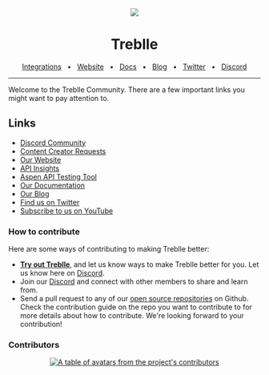 <div align="center">
  <img src="https://treblle-github.s3.amazonaws.com/header.png"/>
</div>
<div align="center">

# Treblle

<a href="https://docs.treblle.com/en/integrations" target="_blank">Integrations</a>
<span>&nbsp;&nbsp;•&nbsp;&nbsp;</span>
<a href="http://treblle.com/" target="_blank">Website</a>
<span>&nbsp;&nbsp;•&nbsp;&nbsp;</span>
<a href="https://docs.treblle.com" target="_blank">Docs</a>
<span>&nbsp;&nbsp;•&nbsp;&nbsp;</span>
<a href="https://blog.treblle.com" target="_blank">Blog</a>
<span>&nbsp;&nbsp;•&nbsp;&nbsp;</span>
<a href="https://twitter.com/treblleapi" target="_blank">Twitter</a>
<span>&nbsp;&nbsp;•&nbsp;&nbsp;</span>
<a href="https://treblle.com/chat" target="_blank">Discord</a>
<br />

  <hr />
</div>

Welcome to the Treblle Community. There are a few important links you might want to pay attention to.

## Links

- [Discord Community](https://treblle.com/chat)
- [Content Creator Requests](https://github.com/treblle/community/issues)
- [Our Website](https://www.treblle.com/)
- [API Insights](https://apiinsights.io/)
- [Aspen API Testing Tool](https://getaspen.io/)
- [Our Documentation](https://docs.treblle.com/)
- [Our Blog](https://blog.treblle.com/)
- [Find us on Twitter](https://x.com/treblleapi)
- [Subscribe to us on YouTube](https://youtube.com/@treblle)

### How to contribute

Here are some ways of contributing to making Treblle better:

- **[Try out Treblle](https://docs.treblle.com/en/introduction#getting-started)**, and let us know ways to make Treblle better for you. Let us know here on [Discord](https://treblle.com/chat).
- Join our [Discord](https://treblle.com/chat) and connect with other members to share and learn from.
- Send a pull request to any of our [open source repositories](https://github.com/Treblle) on Github. Check the contribution guide on the repo you want to contribute to for more details about how to contribute. We're looking forward to your contribution!

### Contributors
<!-- Replace link with the link of the SDK contributors-->
<a href="https://github.com/Treblle/community/graphs/contributors">
  <p align="center">
    <img  src="https://contrib.rocks/image?repo=Treblle/community" alt="A table of avatars from the project's contributors" />
  </p>
</a>
